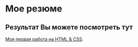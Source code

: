 # Мое резюме

## Результат Вы можете посмотреть тут

[Моя первая работа на HTML & CSS](https://mdlyubarskaya.github.io/resume/).
